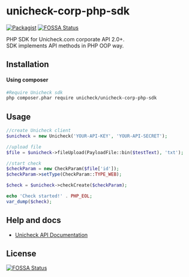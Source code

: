 # unicheck-corp-php-sdk

[![Packagist](https://img.shields.io/packagist/v/unicheck/unicheck-corp-php-sdk.svg?style=flat-square)](https://packagist.org/packages/unicheck/unicheck-corp-php-sdk)
[![FOSSA Status](https://app.fossa.io/api/projects/git%2Bgithub.com%2Funicheck%2Funicheck-corp-php-sdk.svg?type=shield)](https://app.fossa.io/projects/git%2Bgithub.com%2Funicheck%2Funicheck-corp-php-sdk?ref=badge_shield)

PHP SDK for Unicheck.com corporate API 2.0+.  
SDK implements API methods in PHP OOP way.

## Installation
#### Using composer
```bash
#Require Unicheck sdk
php composer.phar require unicheck/unicheck-corp-php-sdk
```

## Usage
```php
//create Unicheck client
$unicheck = new Unicheck('YOUR-API-KEY', 'YOUR-API-SECRET');

//upload file
$file = $unicheck->fileUpload(PayloadFile::bin($testText), 'txt');

//start check
$checkParam = new CheckParam($file['id']);
$checkParam->setType(CheckParam::TYPE_WEB);

$check = $unicheck->checkCreate($checkParam);

echo 'Check started!' . PHP_EOL;
var_dump($check);
```

## Help and docs

- [Unicheck API Documentation](https://corpapi.unicheck.com/api/doc)

## License
[![FOSSA Status](https://app.fossa.io/api/projects/git%2Bgithub.com%2Funicheck%2Funicheck-corp-php-sdk.svg?type=large)](https://app.fossa.io/projects/git%2Bgithub.com%2Funicheck%2Funicheck-corp-php-sdk?ref=badge_large)